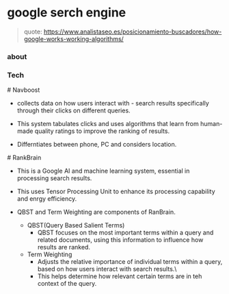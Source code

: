 # google serch engine

> quote: https://www.analistaseo.es/posicionamiento-buscadores/how-google-works-working-algorithms/

### about

### Tech

\# Navboost

- collects data on how users interact with - search results specifically through their clicks on different queries.

- This system tabulates clicks and uses algorithms that learn from human-made quality ratings to improve the ranking of results.

- Differntiates between phone, PC and considers location.

\# RankBrain

- This is a Google AI and machine learning system, essential in processing search results.

- This uses Tensor Processing Unit to enhance its processing capability and enrgy efficiency.

- QBST and Term Weighting are components of RanBrain.
  - QBST(Query Based Salient Terms)
    - QBST focuses on the most important terms within a query and related documents, using this information to influence how results are ranked.
  - Term Weighting
    - Adjusts the relative importance of individual terms within a query, based on how users interact with search results.\
    - This helps determine how relevant certain terms are in teh context of the query.